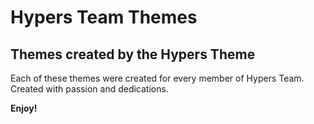 # Hypers Team Themes

## Themes created by the Hypers Theme 

Each of these themes were created for every member of Hypers Team. Created with passion and dedications.


**Enjoy!**

